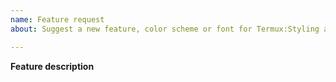 ```yaml
---
name: Feature request
about: Suggest a new feature, color scheme or font for Termux:Styling application

---
```


<!--
IMPORTANT:

1. Support of Android 5.x - 6.x is finished.
2. Fill the template AFTER comments.
-->

**Feature description**
<!--
Describe 